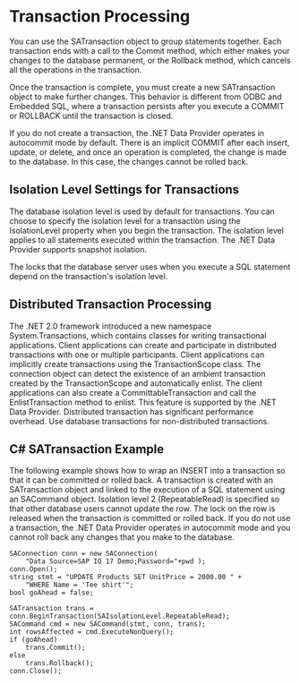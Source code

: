 <!-- loio3be381786c5f10148341dc51f0a42e7c -->

# Transaction Processing

You can use the SATransaction object to group statements together. Each transaction ends with a call to the Commit method, which either makes your changes to the database permanent, or the Rollback method, which cancels all the operations in the transaction.

Once the transaction is complete, you must create a new SATransaction object to make further changes. This behavior is different from ODBC and Embedded SQL, where a transaction persists after you execute a COMMIT or ROLLBACK until the transaction is closed.

If you do not create a transaction, the .NET Data Provider operates in autocommit mode by default. There is an implicit COMMIT after each insert, update, or delete, and once an operation is completed, the change is made to the database. In this case, the changes cannot be rolled back.



## Isolation Level Settings for Transactions

The database isolation level is used by default for transactions. You can choose to specify the isolation level for a transaction using the IsolationLevel property when you begin the transaction. The isolation level applies to all statements executed within the transaction. The .NET Data Provider supports snapshot isolation.

The locks that the database server uses when you execute a SQL statement depend on the transaction's isolation level.



## Distributed Transaction Processing

The .NET 2.0 framework introduced a new namespace System.Transactions, which contains classes for writing transactional applications. Client applications can create and participate in distributed transactions with one or multiple participants. Client applications can implicitly create transactions using the TransactionScope class. The connection object can detect the existence of an ambient transaction created by the TransactionScope and automatically enlist. The client applications can also create a CommittableTransaction and call the EnlistTransaction method to enlist. This feature is supported by the .NET Data Provider. Distributed transaction has significant performance overhead. Use database transactions for non-distributed transactions.



## C\# SATransaction Example

The following example shows how to wrap an INSERT into a transaction so that it can be committed or rolled back. A transaction is created with an SATransaction object and linked to the execution of a SQL statement using an SACommand object. Isolation level 2 \(RepeatableRead\) is specified so that other database users cannot update the row. The lock on the row is released when the transaction is committed or rolled back. If you do not use a transaction, the .NET Data Provider operates in autocommit mode and you cannot roll back any changes that you make to the database.

```
SAConnection conn = new SAConnection( 
    "Data Source=SAP IQ 17 Demo;Password="+pwd );
conn.Open();
string stmt = "UPDATE Products SET UnitPrice = 2000.00 " +
    "WHERE Name = 'Tee shirt'";
bool goAhead = false;

SATransaction trans = conn.BeginTransaction(SAIsolationLevel.RepeatableRead);
SACommand cmd = new SACommand(stmt, conn, trans);
int rowsAffected = cmd.ExecuteNonQuery();
if (goAhead)
    trans.Commit();
else
    trans.Rollback();
conn.Close();
```

